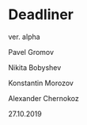 # Deadliner

ver. alpha

Pavel Gromov

Nikita Bobyshev

Konstantin Morozov

Alexander Chernokoz

27.10.2019
